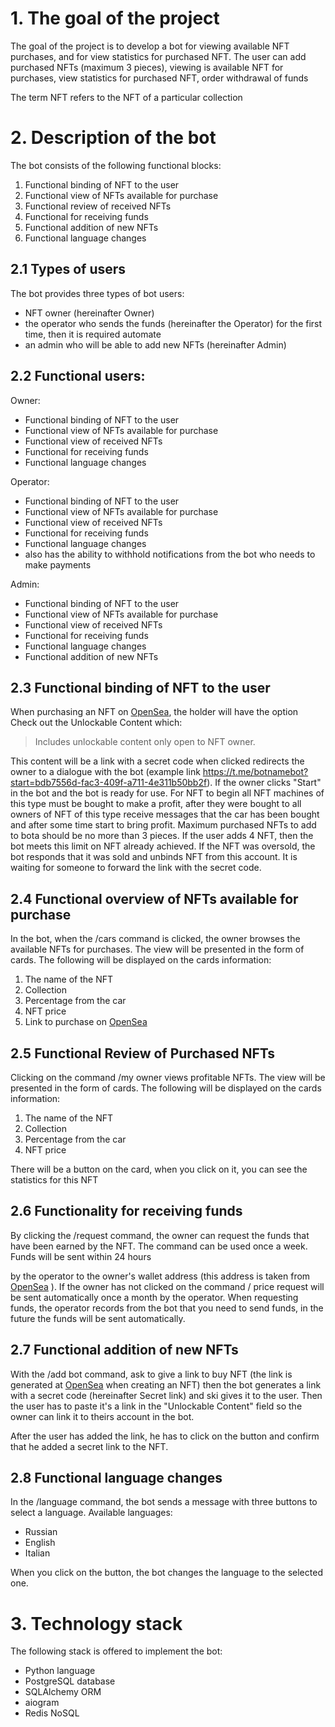 # 1. The goal of the project

The goal of the project is to develop a bot for viewing available NFT purchases, and for
view statistics for purchased NFT.
The user can add purchased NFTs (maximum 3 pieces), viewing is available
NFT for purchases, view statistics for purchased NFT, order withdrawal of funds

The term NFT refers to the NFT of a particular collection

# 2. Description of the bot

The bot consists of the following functional blocks:

1. Functional binding of NFT to the user
2. Functional view of NFTs available for purchase
3. Functional review of received NFTs
4. Functional for receiving funds
5. Functional addition of new NFTs
6. Functional language changes

## 2.1 Types of users

The bot provides three types of bot users:

- NFT owner (hereinafter Owner)
- the operator who sends the funds (hereinafter the Operator) for the first time, then it is required automate
- an admin who will be able to add new NFTs (hereinafter Admin)

## 2.2 Functional users:

Owner:

- Functional binding of NFT to the user
- Functional view of NFTs available for purchase
- Functional view of received NFTs
- Functional for receiving funds
- Functional language changes

Operator:

- Functional binding of NFT to the user
- Functional view of NFTs available for purchase
- Functional view of received NFTs
- Functional for receiving funds
- Functional language changes
- also has the ability to withhold notifications from the bot who needs to make payments

Admin:

- Functional binding of NFT to the user
- Functional view of NFTs available for purchase
- Functional view of received NFTs
- Functional for receiving funds
- Functional language changes
- Functional addition of new NFTs

## 2.3 Functional binding of NFT to the user

When purchasing an NFT on [OpenSea](https://opensea.io/), the holder will have the option
Check out the Unlockable Content which:

> Includes unlockable content only open to NFT owner.

This content will be a link with a secret code when clicked
redirects the owner to a dialogue with the bot (example link https://t.me/botnamebot?start=bdb7556d-fac3-409f-a711-4e311b50bb2f).
If the owner clicks "Start" in the bot and the bot is ready for use. For NFT to begin
all NFT machines of this type must be bought to make a profit, after they
were bought to all owners of NFT of this type receive messages that the car has been bought and
after some time start to bring profit. Maximum purchased NFTs to add to
bota should be no more than 3 pieces. If the user adds 4 NFT, then the bot meets this limit
on NFT already achieved. If the NFT was oversold, the bot responds that it was sold
and unbinds NFT from this account. It is waiting for someone to forward the link with the secret code.

## 2.4 Functional overview of NFTs available for purchase

In the bot, when the /cars command is clicked, the owner browses the available NFTs for purchases.
The view will be presented in the form of cards. The following will be displayed on the cards
information:

1. The name of the NFT
2. Collection
3. Percentage from the car
4. NFT price
5. Link to purchase on [OpenSea](https://opensea.io/)

## 2.5 Functional Review of Purchased NFTs

Clicking on the command /my owner views profitable NFTs.
The view will be presented in the form of cards. The following will be displayed on the cards
information:

1. The name of the NFT
2. Collection
3. Percentage from the car
4. NFT price

There will be a button on the card, when you click on it, you can see the statistics for this NFT

## 2.6 Functionality for receiving funds

By clicking the /request command, the owner can request the funds that have been earned by the NFT.
The command can be used once a week. Funds will be sent within 24 hours

by the operator to the owner's wallet address (this address is taken from [OpenSea](https://opensea.io/)
). If the owner has not clicked on the command / price request will be sent automatically
once a month by the operator. When requesting funds, the operator records from the bot that
you need to send funds, in the future the funds will be sent automatically.

## 2.7 Functional addition of new NFTs

With the /add bot command, ask to give a link to buy NFT (the link is generated at
[OpenSea](https://opensea.io/) when creating an NFT) then the bot generates a link with a secret
code (hereinafter Secret link) and ski gives it to the user. Then the user has to paste
it's a link in the "Unlockable Content" field so the owner can link it to theirs
account in the bot.

After the user has added the link, he has to click on the button and confirm that
he added a secret link to the NFT.

## 2.8 Functional language changes

In the /language command, the bot sends a message with three buttons to select a language.
Available languages:

- Russian
- English
- Italian

When you click on the button, the bot changes the language to the selected one.

# 3. Technology stack

The following stack is offered to implement the bot:

- Python language
- PostgreSQL database
- SQLAlchemy ORM
- aiogram
- Redis NoSQL
